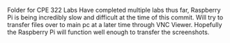 Folder for CPE 322 Labs
Have completed multiple labs thus far, Raspberry Pi is being incredibly slow and difficult at the time of this commit.  Will try to transfer files over to main pc at a later time through VNC Viewer.  Hopefully the Raspberry Pi will function well enough to transfer the screenshots.
